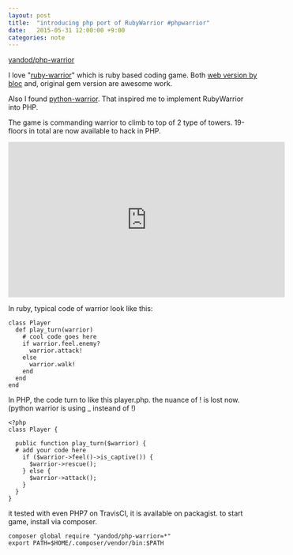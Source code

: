 ```yaml
---
layout: post
title:  "introducing php port of RubyWarrior #phpwarrior"
date:   2015-05-31 12:00:00 +9:00
categories: note
---
```


[yandod/php-warrior](https://github.com/yandod/php-warrior)

I love "[ruby-warrior](https://github.com/ryanb/ruby-warrior/)" which is ruby based coding game.
Both [web version by bloc](https://www.bloc.io/ruby-warrior/#/) and, original gem version are awesome work.

Also I found [python-warrior](https://github.com/arbylee/python-warrior).
That inspired me to implement RubyWarrior into PHP.


The game is commanding warrior to climb to top of 2 type of towers.
19-floors in total are now available to hack in PHP.

<iframe width="560" height="315" src="https://www.youtube.com/embed/Pt_qerDO28c" frameborder="0" allowfullscreen></iframe>

In ruby, typical code of warrior look like this:

    class Player
      def play_turn(warrior)
        # cool code goes here
        if warrior.feel.enemy?
          warrior.attack!
        else
          warrior.walk!
        end
      end
    end

In PHP, the code turn to like this player.php.
the nuance of ! is lost now. (python warrior is using _ insteand of !)

    <?php
    class Player {

      public function play_turn($warrior) {
      # add your code here
        if ($warrior->feel()->is_captive()) {
          $warrior->rescue();
        } else {
          $warrior->attack();
        }
      }
    }

it tested with even PHP7 on TravisCI, it is available on packagist.
to start game, install via composer.

    composer global require "yandod/php-warrior=*"
    export PATH=$HOME/.composer/vendor/bin:$PATH
